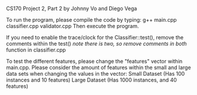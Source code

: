 CS170 Project 2, Part 2
by Johnny Vo and Diego Vega

To run the program, please compile the code by typing: g++ main.cpp classifier.cpp validator.cpp
Then execute the program.

If you need to enable the trace/clock for the Classifier::test(), remove the comments within the test() *note there is two, so remove comments in both* function in classifier.cpp

To test the different features, please change the "features" vector within main.cpp. Please consider the amount of features within the small and large data sets when changing the values in the vector:
Small Dataset (Has 100 instances and 10 features)
Large Dataset (Has 1000 instances, and 40 features)
